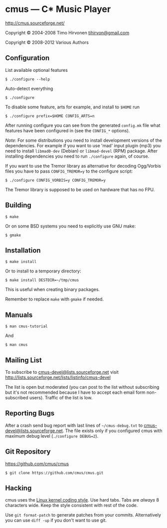 cmus — C\* Music Player
=======================

http://cmus.sourceforge.net/

Copyright © 2004-2008 Timo Hirvonen <tihirvon@gmail.com>

Copyright © 2008-2012 Various Authors


Configuration
-------------

List available optional features

    $ ./configure --help

Auto-detect everything

    $ ./configure

To disable some feature, arts for example, and install to `$HOME` run

    $ ./configure prefix=$HOME CONFIG_ARTS=n

After running configure you can see from the generated `config.mk` file
what features have been configured in (see the `CONFIG_*` options).

*Note*: For some distributions you need to install development versions
of the dependencies.  For example if you want to use 'mad' input plugin
(mp3) you need to install `libmad0-dev` (Debian) or `libmad-devel` (RPM)
package. After installing dependencies you need to run `./configure`
again, of course.

If you want to use the Tremor library as alternative for decoding
Ogg/Vorbis files you have to pass `CONFIG_TREMOR=y` to the configure
script:

    $ ./configure CONFIG_VORBIS=y CONFIG_TREMOR=y

The Tremor library is supposed to be used on hardware that has no FPU.


Building
--------

    $ make

Or on some BSD systems you need to explicitly use GNU make:

    $ gmake


Installation
------------

    $ make install

Or to install to a temporary directory:

    $ make install DESTDIR=~/tmp/cmus

This is useful when creating binary packages.

Remember to replace `make` with `gmake` if needed.


Manuals
-------

    $ man cmus-tutorial

And

    $ man cmus


Mailing List
------------

To subscribe to cmus-devel@lists.sourceforge.net visit
http://lists.sourceforge.net/lists/listinfo/cmus-devel

The list is open but moderated (you can post to the list without
subscribing but it's not recommended because I have to accept each email
form non-subscribed users).  Traffic of the list is low.


Reporting Bugs
--------------

After a crash send bug report with last lines of `~/cmus-debug.txt` to
cmus-devel@lists.sourceforge.net.  The file exists only if you
configured cmus with maximum debug level (`./configure DEBUG=2`).


Git Repository
--------------

https://github.com/cmus/cmus

    $ git clone https://github.com/cmus/cmus.git


Hacking
-------

cmus uses the [Linux kernel coding style](http://www.kernel.org/doc/Documentation/CodingStyle).
Use hard tabs.  Tabs are _always_ 8 characters wide.  Keep the style consistent with rest of the
code.

Use `git format-patch` to generate patches from your commits.
Alternatively you can use `diff -up` if you don't want to use git.
